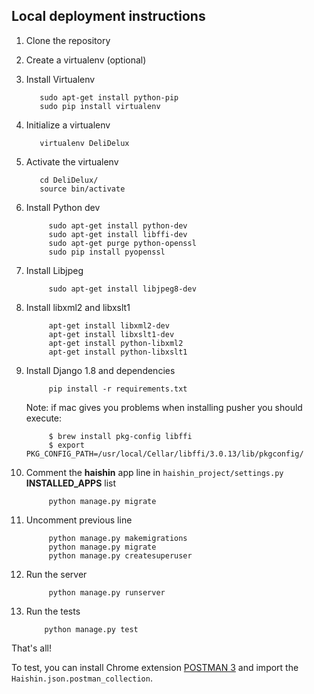 ## Local deployment instructions

1. Clone the repository

2. Create a virtualenv (optional)

  1. Install Virtualenv

            sudo apt-get install python-pip
            sudo pip install virtualenv

  2. Initialize a virtualenv

            virtualenv DeliDelux

  3. Activate the virtualenv

            cd DeliDelux/
            source bin/activate

3. Install Python dev

            sudo apt-get install python-dev
            sudo apt-get install libffi-dev
            sudo apt-get purge python-openssl
            sudo pip install pyopenssl

4. Install Libjpeg

            sudo apt-get install libjpeg8-dev

5. Install  libxml2 and libxslt1

            apt-get install libxml2-dev
            apt-get install libxslt1-dev 
            apt-get install python-libxml2
            apt-get install python-libxslt1

6. Install Django 1.8 and dependencies

            pip install -r requirements.txt

    Note: if mac gives you problems when installing pusher you should execute:

            $ brew install pkg-config libffi
            $ export PKG_CONFIG_PATH=/usr/local/Cellar/libffi/3.0.13/lib/pkgconfig/

7. Comment the **haishin** app line in `haishin_project/settings.py` **INSTALLED_APPS** list

            python manage.py migrate

8. Uncomment previous line

            python manage.py makemigrations
            python manage.py migrate
            python manage.py createsuperuser

9. Run the server

            python manage.py runserver

10. Run the tests

            python manage.py test

That's all!

To test, you can install Chrome extension [POSTMAN 3](https://chrome.google.com/webstore/detail/postman/fhbjgbiflinjbdggehcddcbncdddomop?hl=en) and import the `Haishin.json.postman_collection`.